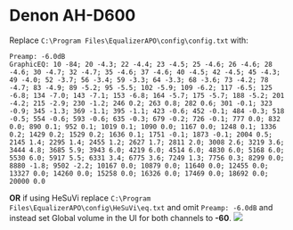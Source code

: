 # Denon AH-D600
Replace `C:\Program Files\EqualizerAPO\config\config.txt` with:
```
Preamp: -6.0dB
GraphicEQ: 10 -84; 20 -4.3; 22 -4.4; 23 -4.5; 25 -4.6; 26 -4.6; 28 -4.6; 30 -4.7; 32 -4.7; 35 -4.6; 37 -4.6; 40 -4.5; 42 -4.5; 45 -4.3; 49 -4.0; 52 -3.7; 56 -3.4; 59 -3.3; 64 -3.3; 68 -3.6; 73 -4.2; 78 -4.7; 83 -4.9; 89 -5.2; 95 -5.5; 102 -5.9; 109 -6.2; 117 -6.5; 125 -6.8; 134 -7.0; 143 -7.1; 153 -6.8; 164 -5.7; 175 -5.7; 188 -5.2; 201 -4.2; 215 -2.9; 230 -1.2; 246 0.2; 263 0.8; 282 0.6; 301 -0.1; 323 -0.9; 345 -1.3; 369 -1.1; 395 -1.1; 423 -0.6; 452 -0.1; 484 -0.3; 518 -0.5; 554 -0.6; 593 -0.6; 635 -0.3; 679 -0.2; 726 -0.1; 777 0.0; 832 0.0; 890 0.1; 952 0.1; 1019 0.1; 1090 0.0; 1167 0.0; 1248 0.1; 1336 0.2; 1429 0.2; 1529 0.2; 1636 0.1; 1751 -0.1; 1873 -0.1; 2004 0.5; 2145 1.4; 2295 1.4; 2455 1.2; 2627 1.7; 2811 2.0; 3008 2.6; 3219 3.6; 3444 4.8; 3685 5.9; 3943 6.0; 4219 6.0; 4514 6.0; 4830 6.0; 5168 6.0; 5530 6.0; 5917 5.5; 6331 3.4; 6775 3.6; 7249 1.3; 7756 0.3; 8299 0.0; 8880 -1.8; 9502 -2.2; 10167 0.0; 10879 0.0; 11640 0.0; 12455 0.0; 13327 0.0; 14260 0.0; 15258 0.0; 16326 0.0; 17469 0.0; 18692 0.0; 20000 0.0
```
**OR** if using HeSuVi replace `C:\Program Files\EqualizerAPO\config\HeSuVi\eq.txt` and omit `Preamp: -6.0dB` and instead set Global volume in the UI for both channels to **-60**.
![](https://raw.githubusercontent.com/jaakkopasanen/AutoEq/master/results/Headphone.com/innerfidelity/onear/Denon%20AH-D600/Denon%20AH-D600.png)